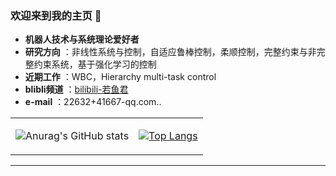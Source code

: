 ### 欢迎来到我的主页 👋
- **机器人技术与系统理论爱好者**
- **研究方向** ：非线性系统与控制，自适应鲁棒控制，柔顺控制，完整约束与非完整约束系统，基于强化学习的控制
- **近期工作** ：WBC，Hierarchy multi-task control
- **blibli频道** ：[bilibili-若鱼君](https://space.bilibili.com/206160887?spm_id_from=333.1007.0.0)
- **e-mail** ：22632+41667-qq.com..

<div align="center">
<table>
<tr>
<td>

![Anurag's GitHub stats](https://github-readme-stats.vercel.app/api?username=KongXiangjie9612&show_icons=true&theme=radical\&rank_icon=github)

</td>
<td>

[![Top Langs](https://github-readme-stats.vercel.app/api/top-langs/?username=KongXiangjie9612&layout=compact)]()

</td>
</tr>
</table>
</div>

---

<!--
**KongXiangjie9612/KongXiangjie9612** is a ✨ _special_ ✨ repository because its `README.md` (this file) appears on your GitHub profile.

Here are some ideas to get you started:

- 🔭 I’m currently working on ...
- 🌱 I’m currently learning ...
- 👯 I’m looking to collaborate on ...
- 🤔 I’m looking for help with ...
- 💬 Ask me about ...
- 📫 How to reach me: ...
- 😄 Pronouns: ...
- ⚡ Fun fact: ...
-->
